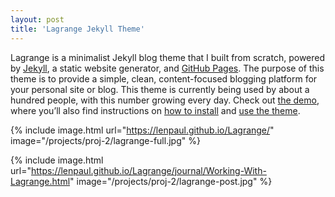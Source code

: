 ```yaml
---
layout: post
title: 'Lagrange Jekyll Theme'
---
```

<p>Lagrange is a minimalist Jekyll blog theme that I built from scratch, powered by <a href="http://jekyllrb.com/" target="_blank">Jekyll</a>, a static website generator, and <a href="https://pages.github.com/" target="_blank">GitHub Pages</a>. The purpose of this theme is to provide a simple, clean, content-focused blogging platform for your personal site or blog. This theme is currently being used by about a hundred people, with this number growing every day. Check out <a href="https://lenpaul.github.io/Lagrange" target="_blank">the demo</a>, where you’ll also find instructions on <a href="https://lenpaul.github.io/Lagrange/journal/Installation-Guide.html" target="_blank">how to install</a> and <a href="https://lenpaul.github.io/Lagrange/journal/Working-With-Lagrange.html" target="_blank">use the theme</a>.</p>

{% include image.html url="https://lenpaul.github.io/Lagrange/" image="/projects/proj-2/lagrange-full.jpg" %}

{% include image.html url="https://lenpaul.github.io/Lagrange/journal/Working-With-Lagrange.html" image="/projects/proj-2/lagrange-post.jpg" %}
